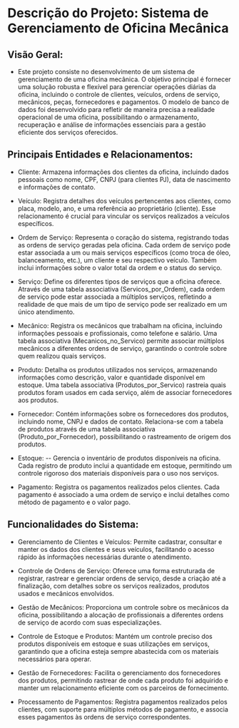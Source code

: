 # Descrição do Projeto: Sistema de Gerenciamento de Oficina Mecânica
## Visão Geral:

- Este projeto consiste no desenvolvimento de um sistema de gerenciamento de uma oficina mecânica. O objetivo principal é fornecer uma solução robusta e flexível para gerenciar operações diárias da oficina, incluindo o controle de clientes, veículos, ordens de serviço, mecânicos, peças, fornecedores e pagamentos. O modelo de banco de dados foi desenvolvido para refletir de maneira precisa a realidade operacional de uma oficina, possibilitando o armazenamento, recuperação e análise de informações essenciais para a gestão eficiente dos serviços oferecidos.

## Principais Entidades e Relacionamentos:

- Cliente: Armazena informações dos clientes da oficina, incluindo dados pessoais como nome, CPF, CNPJ (para clientes PJ), data de nascimento e informações de contato.

- Veículo: Registra detalhes dos veículos pertencentes aos clientes, como placa, modelo, ano, e uma referência ao proprietário (cliente). Esse relacionamento é crucial para vincular os serviços realizados a veículos específicos.

- Ordem de Serviço: Representa o coração do sistema, registrando todas as ordens de serviço geradas pela oficina. Cada ordem de serviço pode estar associada a um ou mais serviços específicos (como troca de óleo, balanceamento, etc.), um cliente e seu respectivo veículo. Também inclui informações sobre o valor total da ordem e o status do serviço.

- Serviço: Define os diferentes tipos de serviços que a oficina oferece. Através de uma tabela associativa (Servicos_por_Ordem), cada ordem de serviço pode estar associada a múltiplos serviços, refletindo a realidade de que mais de um tipo de serviço pode ser realizado em um único atendimento.

- Mecânico: Registra os mecânicos que trabalham na oficina, incluindo informações pessoais e profissionais, como telefone e salário. Uma tabela associativa (Mecanicos_no_Servico) permite associar múltiplos mecânicos a diferentes ordens de serviço, garantindo o controle sobre quem realizou quais serviços.

- Produto: Detalha os produtos utilizados nos serviços, armazenando informações como descrição, valor e quantidade disponível em estoque. Uma tabela associativa (Produtos_por_Servico) rastreia quais produtos foram usados em cada serviço, além de associar fornecedores aos produtos.

- Fornecedor: Contém informações sobre os fornecedores dos produtos, incluindo nome, CNPJ e dados de contato. Relaciona-se com a tabela de produtos através de uma tabela associativa (Produto_por_Fornecedor), possibilitando o rastreamento de origem dos produtos.

- Estoque:
-- Gerencia o inventário de produtos disponíveis na oficina. Cada registro de produto inclui a quantidade em estoque, permitindo um controle rigoroso dos materiais disponíveis para o uso nos serviços.

- Pagamento: Registra os pagamentos realizados pelos clientes. Cada pagamento é associado a uma ordem de serviço e inclui detalhes como método de pagamento e o valor pago.

## Funcionalidades do Sistema:

- Gerenciamento de Clientes e Veículos: Permite cadastrar, consultar e manter os dados dos clientes e seus veículos, facilitando o acesso rápido às informações necessárias durante o atendimento.

- Controle de Ordens de Serviço: Oferece uma forma estruturada de registrar, rastrear e gerenciar ordens de serviço, desde a criação até a finalização, com detalhes sobre os serviços realizados, produtos usados e mecânicos envolvidos.

- Gestão de Mecânicos: Proporciona um controle sobre os mecânicos da oficina, possibilitando a alocação de profissionais a diferentes ordens de serviço de acordo com suas especializações.

- Controle de Estoque e Produtos: Mantém um controle preciso dos produtos disponíveis em estoque e suas utilizações em serviços, garantindo que a oficina esteja sempre abastecida com os materiais necessários para operar.

- Gestão de Fornecedores: Facilita o gerenciamento dos fornecedores dos produtos, permitindo rastrear de onde cada produto foi adquirido e manter um relacionamento eficiente com os parceiros de fornecimento.

- Processamento de Pagamentos: Registra pagamentos realizados pelos clientes, com suporte para múltiplos métodos de pagamento, e associa esses pagamentos às ordens de serviço correspondentes.


